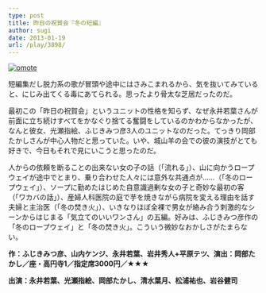 ```yaml
---
type: post
title: 昨日の祝賀会『冬の短編』
author: sugi
date: 2013-01-19
url: /play/3898/
---
```

<a href="http://i2.wp.com/asharpminor.com/wp-content/uploads/2013/01/flyer-tanpen1201172.jpg" onclick="_gaq.push(['_trackEvent', 'outbound-article', 'http://i2.wp.com/asharpminor.com/wp-content/uploads/2013/01/flyer-tanpen1201172.jpg?resize=240%2C154', '']);" ><img src="http://i2.wp.com/asharpminor.com/wp-content/uploads/2013/01/flyer-tanpen1201172.jpg?resize=240%2C154" alt="omote" class="alignleft wp-image-3899" data-recalc-dims="1" /></a>

短編集だし脱力系の歌が冒頭や途中にはさみこまれるから、気を抜いてみていると、にじみ出てくる毒にあてられる。思ったより骨太な芝居だったのだ。

最初この「昨日の祝賀会」というユニットの性格を知らず、なぜ永井若葉さんが前面に立ち続けすべてをかなぐり捨てる奮闘をしているのかわからなかったが、なんと彼女、光瀬指絵、ふじきみつ彦3人のユニットなのだった。てっきり岡部たかしさんが中心人物だと思っていた。いや、城山羊の会での彼の演技がとても好きで、今日もそれで見にいこうと思ったのだ。

人からの依頼を断ることの出来ない女の子の話（「流れる」）、山に向かうロープウェイが途中でとまり、乗り合わせた人々には意外な共通点が……（「冬のロープウェイ」）、ソープに勤めたはじめた自意識過剰な女の子と奇妙な最初の客（「ワカバの話」）、産婦人科医院の庭で芋を焼きながら病院を変える理由を話す夫婦と主治医（「冬の焚き火」）、いきなりほぼ全裸で男女が絡み合う刺激的なシーンからはじまる「気立てのいいワンさん」の五編。好みは、ふじきみつ彦作の「冬のロープウェイ」と「冬の焚き火」。こういう微妙なおかしさがたまらない。

**作：ふじきみつ彦、山内ケンジ、永井若葉、岩井秀人+平原テツ、演出：岡部たかし／座・高円寺1／指定席3000円／★★★**

**出演：永井若葉、光瀬指絵、岡部たかし、清水葉月、松浦祐也、岩谷健司**
